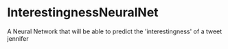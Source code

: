 # InterestingnessNeuralNet
A Neural Network that will be able to predict the 'interestingness' of a tweet
jennifer
